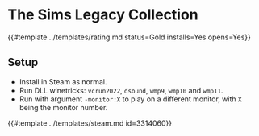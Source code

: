 # The Sims Legacy Collection
<!-- script:Aliases [] -->

{{#template ../templates/rating.md status=Gold installs=Yes opens=Yes}}

## Setup

- Install in Steam as normal.
- Run DLL winetricks: `vcrun2022`, `dsound`, `wmp9`, `wmp10` and `wmp11`.
- Run with argument `-monitor:X` to play on a different monitor, with `X` being the monitor number.

{{#template ../templates/steam.md id=3314060}}

